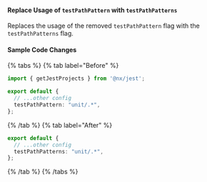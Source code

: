#### Replace Usage of `testPathPattern` with `testPathPatterns`

Replaces the usage of the removed `testPathPattern` flag with the `testPathPatterns` flag.

#### Sample Code Changes

{% tabs %}
{% tab label="Before" %}

```ts {% fileName="jest.config.ts" %}
import { getJestProjects } from '@nx/jest';

export default {
  // ...other config
  testPathPattern: "unit/.*",
};
```

{% /tab %}
{% tab label="After" %}

```ts {% fileName="jest.config.ts" %}
export default {
  // ...other config
  testPathPatterns: "unit/.*",
};
```

{% /tab %}
{% /tabs %}
